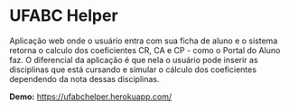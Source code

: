 # UFABC Helper
Aplicação web onde o usuário entra com sua ficha de aluno e o sistema retorna o calculo dos coeficientes CR, CA e CP - como o Portal do Aluno faz.
O diferencial da aplicação é que nela o usuário pode inserir as disciplinas que está cursando e simular o cálculo dos coeficientes dependendo da nota dessas disciplinas.

**Demo:** https://ufabchelper.herokuapp.com/
